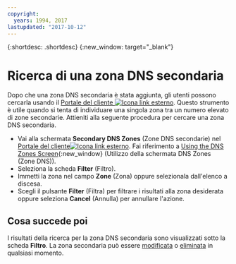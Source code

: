 ```yaml
---
copyright:
  years: 1994, 2017
lastupdated: "2017-10-12"
---
```


{:shortdesc: .shortdesc}
{:new_window: target="_blank"}

# Ricerca di una zona DNS secondaria

Dopo che una zona DNS secondaria è stata aggiunta, gli utenti possono cercarla usando il [Portale del cliente ![Icona link esterno](../../icons/launch-glyph.svg "Icona link esterno")](https://control.softlayer.com/). Questo strumento è utile quando si tenta di individuare una singola zona tra un numero elevato di zone secondarie. Attieniti alla seguente procedura per cercare una zona DNS secondaria.

* Vai alla schermata **Secondary DNS Zones** (Zone DNS secondarie) nel [Portale del cliente![Icona link esterno](../../icons/launch-glyph.svg "Icona link esterno")](https://control.softlayer.com/). Fai riferimento a [Using the DNS Zones Screen](use-dns-zones-screen.html){:new_window} (Utilizzo della schermata DNS Zones (Zone DNS)).
* Seleziona la scheda **Filter** (Filtro).
* Immetti la zona nel campo **Zone** (Zona) oppure selezionala dall'elenco a discesa.
* Scegli il pulsante **Filter** (Filtra) per filtrare i risultati alla zona desiderata oppure seleziona **Cancel** (Annulla) per annullare l'azione.

## Cosa succede poi

I risultati della ricerca per la zona DNS secondaria sono visualizzati sotto la scheda **Filtro**. La zona secondaria può essere [modificata](edit-secondary-dns-zone.html) o [eliminata](delete-secondary-dns-zone.html) in qualsiasi momento.
